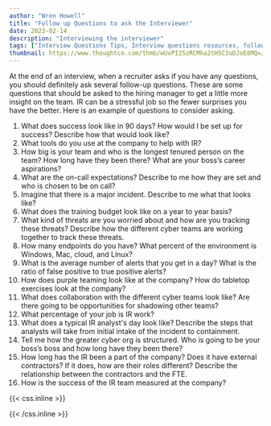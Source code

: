 ```yaml
---
author: "Wren Howell"
title: "Follow up Questions to ask the Interviewer"
date: 2023-02-14
description: "Interviewing the interviewer"
tags: ["Interview Questions Tips, Interview questions resources, followup questions"]
thumbnail: https://www.thoughtco.com/thmb/wUxPI25zRCMha2tHSC3uDJoE8MQ=/1500x0/filters:no_upscale():max_bytes(150000):strip_icc():format(webp)/smiling-african-american-young-adult-at-a-job-interview-594485122-59b072350d327a00109184dd.jpg
---
```


 
At the end of an interview, when a recruiter asks if you have any questions, you should definitely ask several follow-up questions. These are some questions that should be asked to the hiring manager to get a little more insight on the team. IR can be a stressful job so the fewer surprises you have the better. Here is an example of questions to consider asking. 

1. What does success look like in 90 days? How would I be set up for success? Describe how that would look like? 
2. What tools do you use at the company to help with IR?
3. How big is your team and who is the longest tenured person on the team? How long have they been there? What are your boss’s career aspirations?
4. What are the on-call expectations? Describe to me how they are set and who is chosen to be on call? 
5. Imagine that there is a major incident. Describe to me what that looks like?
6. What does the training budget look like on a year to year basis?
7. What kind of threats are you worried about and how are you tracking these threats? Describe how the different cyber teams are working together to track these threats. 
8. How many endpoints do you have? What percent of the environment is Windows, Mac, cloud, and Linux?
9. What is the average number of alerts that you get in a day? What is the ratio of false positive to true positive alerts? 
10. How does purple teaming look like at the company? How do tabletop exercises look at the company?
11. What does collaboration with the different cyber teams look like? Are there going to be opportunities for shadowing other teams?
12. What percentage of your job is IR work?
13. What does a typical IR analyst's day look like? Describe the steps that analysts will take from initial intake of the incident to containment. 
14. Tell me how the greater cyber org is structured. Who is going to be your boss’s boss and how long have they been there?
15. How long has the IR been a part of the company? Does it have external contractors? If it does, how are their roles different? Describe the relationship between the contractors and the FTE. 
16. How is the success of the IR team measured at the company? 


{{< css.inline >}}

<style>
.emojify {
	font-family: Apple Color Emoji, Segoe UI Emoji, NotoColorEmoji, Segoe UI Symbol, Android Emoji, EmojiSymbols;
	font-size: 2rem;
	vertical-align: middle;
}
@media screen and (max-width:650px) {
  .nowrap {
    display: block;
    margin: 25px 0;
  }
}
</style>

{{< /css.inline >}}
